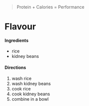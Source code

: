 > Protein + Calories = Performance

# Flavour

#### Ingredients

* rice
* kidney beans

#### Directions

1. wash rice
2. wash kidney beans
3. cook rice
4. cook kidney beans
5. combine in a bowl

